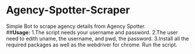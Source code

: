 # Agency-Spotter-Scraper
Simple Bot to scrape agency details from Agency Spotter.   
##**Usage:**
1.The script needs your username and password.
2.The user need to edith uname, the username, and pwd, the password.
3.Install all the required packages as well as the webdriver for chrome.
Run the script.
